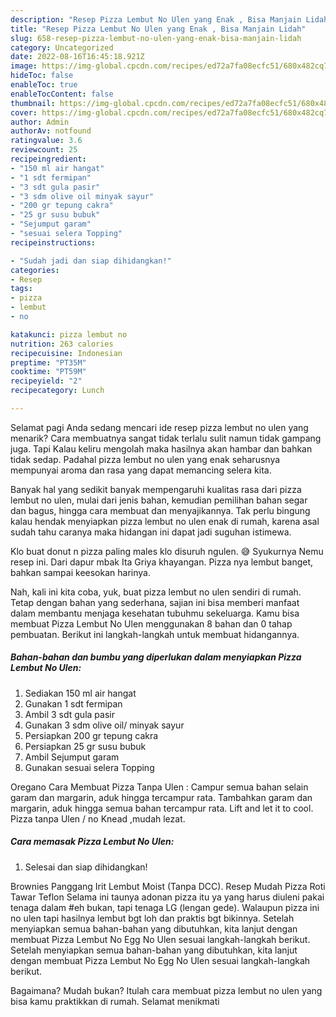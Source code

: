 ```yaml
---
description: "Resep Pizza Lembut No Ulen yang Enak , Bisa Manjain Lidah"
title: "Resep Pizza Lembut No Ulen yang Enak , Bisa Manjain Lidah"
slug: 658-resep-pizza-lembut-no-ulen-yang-enak-bisa-manjain-lidah
category: Uncategorized
date: 2022-08-16T16:45:18.921Z
image: https://img-global.cpcdn.com/recipes/ed72a7fa08ecfc51/680x482cq70/pizza-lembut-no-ulen-foto-resep-utama.jpg
hideToc: false
enableToc: true
enableTocContent: false
thumbnail: https://img-global.cpcdn.com/recipes/ed72a7fa08ecfc51/680x482cq70/pizza-lembut-no-ulen-foto-resep-utama.jpg
cover: https://img-global.cpcdn.com/recipes/ed72a7fa08ecfc51/680x482cq70/pizza-lembut-no-ulen-foto-resep-utama.jpg
author: Admin
authorAv: notfound
ratingvalue: 3.6
reviewcount: 25
recipeingredient:
- "150 ml air hangat"
- "1 sdt fermipan"
- "3 sdt gula pasir"
- "3 sdm olive oil minyak sayur"
- "200 gr tepung cakra"
- "25 gr susu bubuk"
- "Sejumput garam"
- "sesuai selera Topping"
recipeinstructions:

- "Sudah jadi dan siap dihidangkan!"
categories:
- Resep
tags:
- pizza
- lembut
- no

katakunci: pizza lembut no 
nutrition: 263 calories
recipecuisine: Indonesian
preptime: "PT35M"
cooktime: "PT59M"
recipeyield: "2"
recipecategory: Lunch

---
```



Selamat pagi Anda sedang mencari ide resep pizza lembut no ulen yang menarik? Cara membuatnya sangat tidak terlalu sulit namun tidak gampang juga. Tapi Kalau keliru mengolah maka hasilnya akan hambar dan bahkan tidak sedap. Padahal pizza lembut no ulen yang enak seharusnya mempunyai aroma dan rasa yang dapat memancing selera kita.


Banyak hal yang sedikit banyak mempengaruhi kualitas rasa dari pizza lembut no ulen, mulai dari jenis bahan, kemudian pemilihan bahan segar dan bagus, hingga cara membuat dan menyajikannya. Tak perlu bingung kalau hendak menyiapkan pizza lembut no ulen enak di rumah, karena asal sudah tahu caranya maka hidangan ini dapat jadi suguhan istimewa.

Klo buat donut n pizza paling males klo disuruh ngulen. 😅 Syukurnya Nemu resep ini. Dari dapur mbak Ita Griya khayangan. Pizza nya lembut banget, bahkan sampai keesokan harinya.


Nah, kali ini kita coba, yuk, buat pizza lembut no ulen sendiri di rumah. Tetap dengan bahan yang sederhana, sajian ini bisa memberi manfaat dalam membantu menjaga kesehatan tubuhmu sekeluarga. Kamu bisa membuat Pizza Lembut No Ulen menggunakan 8 bahan dan 0 tahap pembuatan. Berikut ini langkah-langkah untuk membuat hidangannya.

<!--inarticleads1-->

##### Bahan-bahan dan bumbu yang diperlukan dalam menyiapkan Pizza Lembut No Ulen:

1. Sediakan 150 ml air hangat
1. Gunakan 1 sdt fermipan
1. Ambil 3 sdt gula pasir
1. Gunakan 3 sdm olive oil/ minyak sayur
1. Persiapkan 200 gr tepung cakra
1. Persiapkan 25 gr susu bubuk
1. Ambil Sejumput garam
1. Gunakan sesuai selera Topping


Oregano Cara Membuat Pizza Tanpa Ulen : Campur semua bahan selain garam dan margarin, aduk hingga tercampur rata. Tambahkan garam dan margarin, aduk hingga semua bahan tercampur rata. Lift and let it to cool. Pizza tanpa Ulen / no Knead ,mudah lezat. 

<!--inarticleads2-->

##### Cara memasak Pizza Lembut No Ulen:


1. Selesai dan siap dihidangkan!

Brownies Panggang Irit Lembut Moist (Tanpa DCC). Resep Mudah Pizza Roti Tawar Teflon Selama ini taunya adonan pizza itu ya yang harus diuleni pakai tenaga dalam #eh bukan, tapi tenaga LG (lengan gede). Walaupun pizza ini no ulen tapi hasilnya lembut bgt loh dan praktis bgt bikinnya. Setelah menyiapkan semua bahan-bahan yang dibutuhkan, kita lanjut dengan membuat Pizza Lembut No Egg No Ulen sesuai langkah-langkah berikut. Setelah menyiapkan semua bahan-bahan yang dibutuhkan, kita lanjut dengan membuat Pizza Lembut No Egg No Ulen sesuai langkah-langkah berikut. 

Bagaimana? Mudah bukan? Itulah cara membuat pizza lembut no ulen yang bisa kamu praktikkan di rumah. Selamat menikmati
